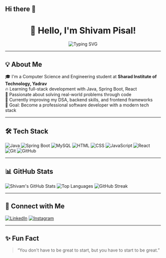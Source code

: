## Hi there 👋

<h1 align="center">👋 Hello, I'm Shivam Pisal!</h1>
<p align="center">
  <img src="https://readme-typing-svg.demolab.com?font=Fira+Code&pause=1000&center=true&vCenter=true&width=435&lines=Full+Stack+Java+Developer;Problem+Solver;Tech+Enthusiast;Always+Learning+%26+Building" alt="Typing SVG" />
</p>

---

## 💡 About Me

🎓 I'm a Computer Science and Engineering student at **Sharad Institute of Technology, Yadrav**  
🔥 Learning full-stack development with Java, Spring Boot, React  
💪 Passionate about solving real-world problems through code  
🌱 Currently improving my DSA, backend skills, and frontend frameworks  
🚀 Goal: Become a professional software developer with a modern tech stack

---

## 🛠️ Tech Stack

![Java](https://img.shields.io/badge/Java-ED8B00?style=flat&logo=openjdk&logoColor=white)
![Spring Boot](https://img.shields.io/badge/Spring_Boot-6DB33F?style=flat&logo=springboot&logoColor=white)
![MySQL](https://img.shields.io/badge/MySQL-4479A1?style=flat&logo=mysql&logoColor=white)
![HTML](https://img.shields.io/badge/HTML5-E34F26?style=flat&logo=html5&logoColor=white)
![CSS](https://img.shields.io/badge/CSS3-1572B6?style=flat&logo=css3&logoColor=white)
![JavaScript](https://img.shields.io/badge/JavaScript-F7DF1E?style=flat&logo=javascript&logoColor=black)
![React](https://img.shields.io/badge/React-20232A?style=flat&logo=react&logoColor=61DAFB)
![Git](https://img.shields.io/badge/Git-F05032?style=flat&logo=git&logoColor=white)
![GitHub](https://img.shields.io/badge/GitHub-181717?style=flat&logo=github&logoColor=white)

---

## 📊 GitHub Stats

![Shivam's GitHub Stats](https://github-readme-stats.vercel.app/api?username=shivampisal&show_icons=true&theme=radical)
![Top Languages](https://github-readme-stats.vercel.app/api/top-langs/?username=shivampisal&layout=compact&theme=radical)
![GitHub Streak](https://github-readme-streak-stats.herokuapp.com/?user=shivampisal&theme=radical)

---

## 🔗 Connect with Me

[![LinkedIn](https://img.shields.io/badge/-LinkedIn-blue?style=flat&logo=linkedin&logoColor=white)](https://www.linkedin.com/in/YOUR_USERNAME/)
[![Instagram](https://img.shields.io/badge/-Instagram-purple?style=flat&logo=instagram&logoColor=white)](https://www.instagram.com/YOUR_USERNAME/)

---

## ✨ Fun Fact

> “You don't have to be great to start, but you have to start to be great.”


